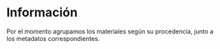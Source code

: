# Información
Por el momento agrupamos los materiales según su procedencia, junto a los metadatos correspondientes.
